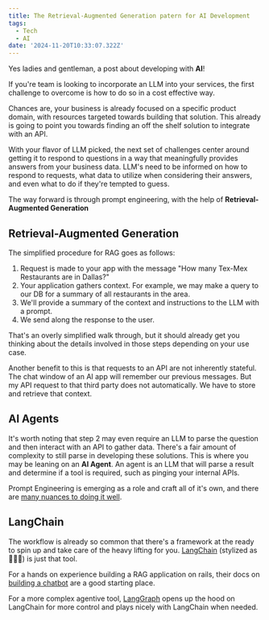 ```yaml
---
title: The Retrieval-Augmented Generation patern for AI Development
tags:
  - Tech
  - AI
date: '2024-11-20T10:33:07.322Z'
---
```


Yes ladies and gentleman, a post about developing with **AI**! 

If you're team is looking to incorporate an LLM into your services, the first challenge to overcome is how to do so in a cost effective way.

Chances are, your business is already focused on a specific product domain, with resources targeted towards building that solution. This already is going to point you towards finding an off the shelf solution to integrate with an API.

With your flavor of LLM picked, the next set of challenges center around getting it to respond to questions in a way that meaningfully provides answers from your business data. LLM's need to be informed on how to respond to requests, what data to utilize when considering their answers, and even what to do if they're tempted to guess.

The way forward is through prompt engineering, with the help of **Retrieval-Augmented Generation**

## Retrieval-Augmented Generation

The simplified procedure for RAG goes as follows:

1. Request is made to your app with the message "How many Tex-Mex Restaurants are in Dallas?"
2. Your application gathers context. For example, we may make a query to our DB for a summary of all restaurants in the area.
3. We'll provide a summary of the context and instructions to the LLM with a prompt.
4. We send along the response to the user.

That's an overly simplified walk through, but it should already get you thinking about the details involved in those steps depending on your use case.

Another benefit to this is that requests to an API are not inherently stateful. The chat window of an AI app will remember our previous messages. But my API request to that third party does not automatically. We have to store and retrieve that context.

## AI Agents

It's worth noting that step 2 may even require an LLM to parse the question and then interact with an API to gather data. There's a fair amount of complexity to still parse in developing these solutions. This is where you may be leaning on an **AI Agent**. An agent is an LLM that will parse a result and determine if a tool is required, such as pinging your internal APIs.

Prompt Engineering is emerging as a role and craft all of it's own, and there are [many nuances to doing it well](https://medium.com/@springs_apps/prompt-engineering-examples-and-best-practices-82b1da724643).

## LangChain

The workflow is already so common that there's a framework at the ready to spin up and take care of the heavy lifting for you. [LangChain](https://www.langchain.com/langchain) (stylized as 🦜⛓️‍💥) is just that tool. 

For a hands on experience building a RAG application on rails, their docs on [building a chatbot](https://python.langchain.com/docs/tutorials/chatbot/) are a good starting place.

For a more complex agentive tool, [LangGraph](https://www.langchain.com/langgraph) opens up the hood on LangChain for more control and plays nicely with LangChain when needed.
